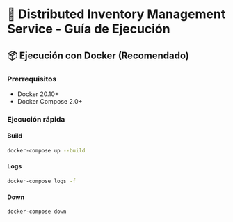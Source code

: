 # 🚀 Distributed Inventory Management Service - Guía de Ejecución

## 📦 Ejecución con Docker (Recomendado)

### Prerrequisitos
- Docker 20.10+
- Docker Compose 2.0+

### Ejecución rápida
#### Build
```bash
docker-compose up --build
```
#### Logs
```bash
docker-compose logs -f
```
#### Down
```bash
docker-compose down
```